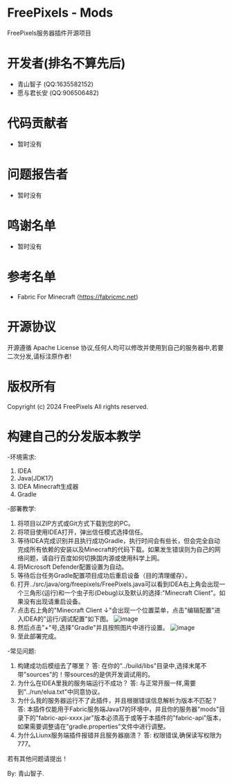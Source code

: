 # FreePixels - Mods
FreePixels服务器插件开源项目

# 开发者(排名不算先后)
- 青山智子 (QQ:1635582152)
- 愿与君长安 (QQ:906506482)

# 代码贡献者
- 暂时没有

# 问题报告者
- 暂时没有

# 鸣谢名单
- 暂时没有

# 参考名单
- Fabric For Minecraft (https://fabricmc.net)

# 开源协议
开源遵循 Apache License 协议,任何人均可以修改并使用到自己的服务器中,若要二次分发,请标注原作者!

# 版权所有
Copyright (c) 2024 FreePixels All rights reserved.

# 构建自己的分发版本教学
-环境需求:
1. IDEA
2. Java(JDK17)
3. IDEA Minecraft生成器
4. Gradle

-部署教学:
1. 将项目以ZIP方式或Git方式下载到您的PC。
2. 将项目使用IDEA打开，弹出信任模式选择信任。
3. 等待IDEA完成识别并且执行成功Gradle，执行时间会有些长，但会完全自动完成所有依赖的安装以及Minecraft的代码下载。如果发生错误则为自己的网络问题，请自行百度如何切换国内源或使用科学上网。
4. 将Microsoft Defender配置设置为自动。
5. 等待后台任务Gradle配置项目成功后重启设备（目的清理缓存）。
6. 打开../src/java/org/freepixels/FreePixels.java可以看到IDEA右上角会出现一个三角形(运行)和一个虫子形(Debug)以及默认的选择:"Minecraft Client"。如果没有出现请重启设备。
7. 点击右上角的"Minecraft Client ↓"会出现一个位置菜单，点击"编辑配置"进入IDEA的"运行/调试配置"如下图。
   ![image](https://github.com/zhizi01/freepixels/assets/88622750/7b872a80-c121-4d95-98b6-f54337166efe)
8. 然后点击"+"号,选择"Gradle"并且按照图片中进行设置。
   ![image](https://github.com/zhizi01/freepixels/assets/88622750/6cfabaca-c452-4e3a-bc3b-02f26990976c)
9. 至此部署完成。

-常见问题:
1. 构建成功后模组去了哪里？
   答: 在你的"../build/libs"目录中,选择末尾不带"sources"的！带sources的是供开发调试用的。
2. 为什么在IDEA里我的服务端运行不成功？
   答: 与正常开服一样,需要到"../run/elua.txt"中同意协议。
3. 为什么我的服务器运行不了此插件，并且根据错误信息解析为版本不匹配？
   答: 本插件仅能用于Fabric服务端Java17的环境中，并且你的服务器"mods"目录下的"fabric-api-xxxx.jar"版本必须高于或等于本插件的"fabric-api"版本，如果需要调整请在"gradle.properties"文件中进行调整。
4. 为什么Liunx服务端插件报错并且服务器崩溃？
   答: 权限错误,确保读写权限为777。

若有其他问题请提出！

By: 青山智子.
